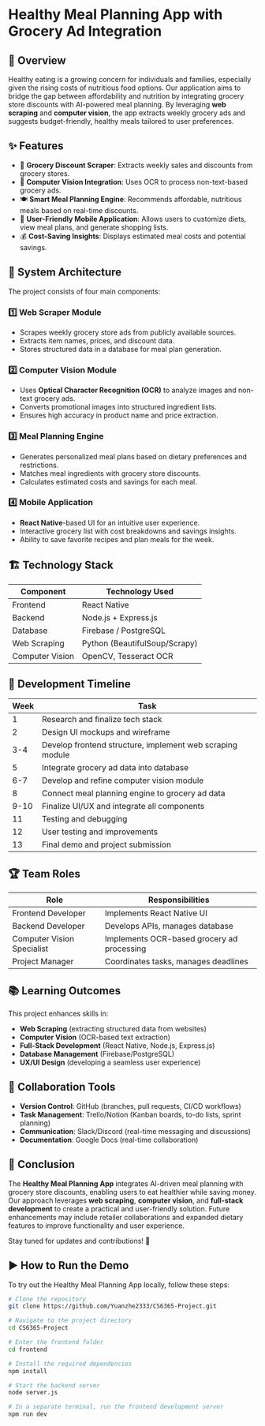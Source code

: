 # Healthy Meal Planning App with Grocery Ad Integration

## 📌 Overview
Healthy eating is a growing concern for individuals and families, especially given the rising costs of nutritious food options. Our application aims to bridge the gap between affordability and nutrition by integrating grocery store discounts with AI-powered meal planning. By leveraging **web scraping** and **computer vision**, the app extracts weekly grocery ads and suggests budget-friendly, healthy meals tailored to user preferences.

## ✨ Features
- 🛒 **Grocery Discount Scraper**: Extracts weekly sales and discounts from grocery stores.
- 📸 **Computer Vision Integration**: Uses OCR to process non-text-based grocery ads.
- 🍽 **Smart Meal Planning Engine**: Recommends affordable, nutritious meals based on real-time discounts.
- 📱 **User-Friendly Mobile Application**: Allows users to customize diets, view meal plans, and generate shopping lists.
- 💰 **Cost-Saving Insights**: Displays estimated meal costs and potential savings.

## 🔧 System Architecture
The project consists of four main components:

### 1️⃣ Web Scraper Module
- Scrapes weekly grocery store ads from publicly available sources.
- Extracts item names, prices, and discount data.
- Stores structured data in a database for meal plan generation.

### 2️⃣ Computer Vision Module
- Uses **Optical Character Recognition (OCR)** to analyze images and non-text grocery ads.
- Converts promotional images into structured ingredient lists.
- Ensures high accuracy in product name and price extraction.

### 3️⃣ Meal Planning Engine
- Generates personalized meal plans based on dietary preferences and restrictions.
- Matches meal ingredients with grocery store discounts.
- Calculates estimated costs and savings for each meal.

### 4️⃣ Mobile Application
- **React Native**-based UI for an intuitive user experience.
- Interactive grocery list with cost breakdowns and savings insights.
- Ability to save favorite recipes and plan meals for the week.

## 🏗 Technology Stack
| Component         | Technology Used |
|------------------|----------------|
| Frontend        | React Native    |
| Backend        | Node.js + Express.js |
| Database        | Firebase / PostgreSQL |
| Web Scraping   | Python (BeautifulSoup/Scrapy) |
| Computer Vision | OpenCV, Tesseract OCR |

## 📅 Development Timeline
| Week | Task |
|------|------|
| 1    | Research and finalize tech stack |
| 2    | Design UI mockups and wireframe |
| 3-4  | Develop frontend structure, implement web scraping module |
| 5    | Integrate grocery ad data into database |
| 6-7  | Develop and refine computer vision module |
| 8    | Connect meal planning engine to grocery ad data |
| 9-10 | Finalize UI/UX and integrate all components |
| 11   | Testing and debugging |
| 12   | User testing and improvements |
| 13   | Final demo and project submission |

## 🏆 Team Roles
| Role                 | Responsibilities |
|----------------------|----------------|
| Frontend Developer | Implements React Native UI |
| Backend Developer | Develops APIs, manages database |
| Computer Vision Specialist | Implements OCR-based grocery ad processing |
| Project Manager | Coordinates tasks, manages deadlines |

## 📚 Learning Outcomes
This project enhances skills in:
- **Web Scraping** (extracting structured data from websites)
- **Computer Vision** (OCR-based text extraction)
- **Full-Stack Development** (React Native, Node.js, Express.js)
- **Database Management** (Firebase/PostgreSQL)
- **UX/UI Design** (developing a seamless user experience)

## 📌 Collaboration Tools
- **Version Control**: GitHub (branches, pull requests, CI/CD workflows)
- **Task Management**: Trello/Notion (Kanban boards, to-do lists, sprint planning)
- **Communication**: Slack/Discord (real-time messaging and discussions)
- **Documentation**: Google Docs (real-time collaboration)

## 🚀 Conclusion
The **Healthy Meal Planning App** integrates AI-driven meal planning with grocery store discounts, enabling users to eat healthier while saving money. Our approach leverages **web scraping**, **computer vision**, and **full-stack development** to create a practical and user-friendly solution. Future enhancements may include retailer collaborations and expanded dietary features to improve functionality and user experience.

Stay tuned for updates and contributions! 🎯

## ▶️ How to Run the Demo

To try out the Healthy Meal Planning App locally, follow these steps:

```bash
# Clone the repository
git clone https://github.com/Yuanzhe2333/CS6365-Project.git

# Navigate to the project directory
cd CS6365-Project

# Enter the frontend folder
cd frontend

# Install the required dependencies
npm install

# Start the backend server
node server.js

# In a separate terminal, run the frontend development server
npm run dev